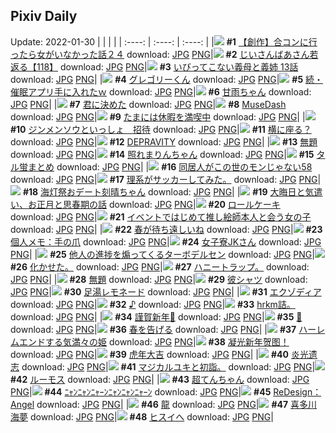 ## Pixiv Daily
Update: 2022-01-30
|      |      |      |
| :----: | :----: | :----: |
|![](https://pixiv.microyu.workers.dev/c/240x480/img-master/img/2022/01/28/00/01/05/95817671_p0_master1200.jpg) **#1** [【創作】合コンに行ったら女がいなかった話２４](https://www.pixiv.net/artworks/95817671) download: [JPG](https://pixiv.microyu.workers.dev/img-original/img/2022/01/28/00/01/05/95817671_p0.jpg) [PNG](https://pixiv.microyu.workers.dev/img-original/img/2022/01/28/00/01/05/95817671_p0.png)|![](https://pixiv.microyu.workers.dev/c/240x480/img-master/img/2022/01/29/11/01/48/95846323_p0_master1200.jpg) **#2** [じいさんばあさん若返る【118】](https://www.pixiv.net/artworks/95846323) download: [JPG](https://pixiv.microyu.workers.dev/img-original/img/2022/01/29/11/01/48/95846323_p0.jpg) [PNG](https://pixiv.microyu.workers.dev/img-original/img/2022/01/29/11/01/48/95846323_p0.png)|![](https://pixiv.microyu.workers.dev/c/240x480/img-master/img/2022/01/29/00/02/39/95839065_p0_master1200.jpg) **#3** [いびってこない義母と義姉 13話](https://www.pixiv.net/artworks/95839065) download: [JPG](https://pixiv.microyu.workers.dev/img-original/img/2022/01/29/00/02/39/95839065_p0.jpg) [PNG](https://pixiv.microyu.workers.dev/img-original/img/2022/01/29/00/02/39/95839065_p0.png)|
|![](https://pixiv.microyu.workers.dev/c/240x480/img-master/img/2022/01/28/17/59/38/95830235_p0_master1200.jpg) **#4** [グレゴリーくん](https://www.pixiv.net/artworks/95830235) download: [JPG](https://pixiv.microyu.workers.dev/img-original/img/2022/01/28/17/59/38/95830235_p0.jpg) [PNG](https://pixiv.microyu.workers.dev/img-original/img/2022/01/28/17/59/38/95830235_p0.png)|![](https://pixiv.microyu.workers.dev/c/240x480/img-master/img/2022/01/28/00/00/13/95817580_p0_master1200.jpg) **#5** [続・催眠アプリ手に入れたｗ](https://www.pixiv.net/artworks/95817580) download: [JPG](https://pixiv.microyu.workers.dev/img-original/img/2022/01/28/00/00/13/95817580_p0.jpg) [PNG](https://pixiv.microyu.workers.dev/img-original/img/2022/01/28/00/00/13/95817580_p0.png)|![](https://pixiv.microyu.workers.dev/c/240x480/img-master/img/2022/01/28/00/00/01/95817480_p0_master1200.jpg) **#6** [甘雨ちゃん](https://www.pixiv.net/artworks/95817480) download: [JPG](https://pixiv.microyu.workers.dev/img-original/img/2022/01/28/00/00/01/95817480_p0.jpg) [PNG](https://pixiv.microyu.workers.dev/img-original/img/2022/01/28/00/00/01/95817480_p0.png)|
|![](https://pixiv.microyu.workers.dev/c/240x480/img-master/img/2022/01/28/00/01/42/95817709_p0_master1200.jpg) **#7** [君に決めた](https://www.pixiv.net/artworks/95817709) download: [JPG](https://pixiv.microyu.workers.dev/img-original/img/2022/01/28/00/01/42/95817709_p0.jpg) [PNG](https://pixiv.microyu.workers.dev/img-original/img/2022/01/28/00/01/42/95817709_p0.png)|![](https://pixiv.microyu.workers.dev/c/240x480/img-master/img/2022/01/29/01/38/49/95841206_p0_master1200.jpg) **#8** [MuseDash](https://www.pixiv.net/artworks/95841206) download: [JPG](https://pixiv.microyu.workers.dev/img-original/img/2022/01/29/01/38/49/95841206_p0.jpg) [PNG](https://pixiv.microyu.workers.dev/img-original/img/2022/01/29/01/38/49/95841206_p0.png)|![](https://pixiv.microyu.workers.dev/c/240x480/img-master/img/2022/01/29/00/00/03/95838766_p0_master1200.jpg) **#9** [たまには休暇を満喫中](https://www.pixiv.net/artworks/95838766) download: [JPG](https://pixiv.microyu.workers.dev/img-original/img/2022/01/29/00/00/03/95838766_p0.jpg) [PNG](https://pixiv.microyu.workers.dev/img-original/img/2022/01/29/00/00/03/95838766_p0.png)|
|![](https://pixiv.microyu.workers.dev/c/240x480/img-master/img/2022/01/28/19/00/03/95831460_p0_master1200.jpg) **#10** [ジンメンソウといっしょ　招待](https://www.pixiv.net/artworks/95831460) download: [JPG](https://pixiv.microyu.workers.dev/img-original/img/2022/01/28/19/00/03/95831460_p0.jpg) [PNG](https://pixiv.microyu.workers.dev/img-original/img/2022/01/28/19/00/03/95831460_p0.png)|![](https://pixiv.microyu.workers.dev/c/240x480/img-master/img/2022/01/28/00/00/04/95817514_p0_master1200.jpg) **#11** [横に座る？](https://www.pixiv.net/artworks/95817514) download: [JPG](https://pixiv.microyu.workers.dev/img-original/img/2022/01/28/00/00/04/95817514_p0.jpg) [PNG](https://pixiv.microyu.workers.dev/img-original/img/2022/01/28/00/00/04/95817514_p0.png)|![](https://pixiv.microyu.workers.dev/c/240x480/img-master/img/2022/01/29/00/00/10/95838815_p0_master1200.jpg) **#12** [DEPRAVITY](https://www.pixiv.net/artworks/95838815) download: [JPG](https://pixiv.microyu.workers.dev/img-original/img/2022/01/29/00/00/10/95838815_p0.jpg) [PNG](https://pixiv.microyu.workers.dev/img-original/img/2022/01/29/00/00/10/95838815_p0.png)|
|![](https://pixiv.microyu.workers.dev/c/240x480/img-master/img/2022/01/28/20/25/45/95833319_p0_master1200.jpg) **#13** [無題](https://www.pixiv.net/artworks/95833319) download: [JPG](https://pixiv.microyu.workers.dev/img-original/img/2022/01/28/20/25/45/95833319_p0.jpg) [PNG](https://pixiv.microyu.workers.dev/img-original/img/2022/01/28/20/25/45/95833319_p0.png)|![](https://pixiv.microyu.workers.dev/c/240x480/img-master/img/2022/01/28/00/21/17/95818284_p0_master1200.jpg) **#14** [照れまりんちゃん](https://www.pixiv.net/artworks/95818284) download: [JPG](https://pixiv.microyu.workers.dev/img-original/img/2022/01/28/00/21/17/95818284_p0.jpg) [PNG](https://pixiv.microyu.workers.dev/img-original/img/2022/01/28/00/21/17/95818284_p0.png)|![](https://pixiv.microyu.workers.dev/c/240x480/img-master/img/2022/01/28/10/57/12/95824751_p0_master1200.jpg) **#15** [タル蛍まとめ](https://www.pixiv.net/artworks/95824751) download: [JPG](https://pixiv.microyu.workers.dev/img-original/img/2022/01/28/10/57/12/95824751_p0.jpg) [PNG](https://pixiv.microyu.workers.dev/img-original/img/2022/01/28/10/57/12/95824751_p0.png)|
|![](https://pixiv.microyu.workers.dev/c/240x480/img-master/img/2022/01/29/16/51/38/95851816_p0_master1200.jpg) **#16** [同居人がこの世のモンじゃない58](https://www.pixiv.net/artworks/95851816) download: [JPG](https://pixiv.microyu.workers.dev/img-original/img/2022/01/29/16/51/38/95851816_p0.jpg) [PNG](https://pixiv.microyu.workers.dev/img-original/img/2022/01/29/16/51/38/95851816_p0.png)|![](https://pixiv.microyu.workers.dev/c/240x480/img-master/img/2022/01/28/18/43/24/95831121_p0_master1200.jpg) **#17** [理系がサッカーしてみた。](https://www.pixiv.net/artworks/95831121) download: [JPG](https://pixiv.microyu.workers.dev/img-original/img/2022/01/28/18/43/24/95831121_p0.jpg) [PNG](https://pixiv.microyu.workers.dev/img-original/img/2022/01/28/18/43/24/95831121_p0.png)|![](https://pixiv.microyu.workers.dev/c/240x480/img-master/img/2022/01/28/18/28/50/95830076_p0_master1200.jpg) **#18** [海灯祭おデート刻晴ちゃん](https://www.pixiv.net/artworks/95830076) download: [JPG](https://pixiv.microyu.workers.dev/img-original/img/2022/01/28/18/28/50/95830076_p0.jpg) [PNG](https://pixiv.microyu.workers.dev/img-original/img/2022/01/28/18/28/50/95830076_p0.png)|
|![](https://pixiv.microyu.workers.dev/c/240x480/img-master/img/2022/01/29/21/00/08/95857345_p0_master1200.jpg) **#19** [大晦日と気遣い、お正月と思春期の話](https://www.pixiv.net/artworks/95857345) download: [JPG](https://pixiv.microyu.workers.dev/img-original/img/2022/01/29/21/00/08/95857345_p0.jpg) [PNG](https://pixiv.microyu.workers.dev/img-original/img/2022/01/29/21/00/08/95857345_p0.png)|![](https://pixiv.microyu.workers.dev/c/240x480/img-master/img/2022/01/28/22/55/44/95837116_p0_master1200.jpg) **#20** [ロールケーキ](https://www.pixiv.net/artworks/95837116) download: [JPG](https://pixiv.microyu.workers.dev/img-original/img/2022/01/28/22/55/44/95837116_p0.jpg) [PNG](https://pixiv.microyu.workers.dev/img-original/img/2022/01/28/22/55/44/95837116_p0.png)|![](https://pixiv.microyu.workers.dev/c/240x480/img-master/img/2022/01/29/20/33/32/95856659_p0_master1200.jpg) **#21** [イベントではじめて推し絵師本人と会う女の子](https://www.pixiv.net/artworks/95856659) download: [JPG](https://pixiv.microyu.workers.dev/img-original/img/2022/01/29/20/33/32/95856659_p0.jpg) [PNG](https://pixiv.microyu.workers.dev/img-original/img/2022/01/29/20/33/32/95856659_p0.png)|
|![](https://pixiv.microyu.workers.dev/c/240x480/img-master/img/2022/01/29/00/00/02/95838747_p0_master1200.jpg) **#22** [春が待ち遠しいね](https://www.pixiv.net/artworks/95838747) download: [JPG](https://pixiv.microyu.workers.dev/img-original/img/2022/01/29/00/00/02/95838747_p0.jpg) [PNG](https://pixiv.microyu.workers.dev/img-original/img/2022/01/29/00/00/02/95838747_p0.png)|![](https://pixiv.microyu.workers.dev/c/240x480/img-master/img/2022/01/29/09/00/01/95845028_p0_master1200.jpg) **#23** [個人メモ：手の爪](https://www.pixiv.net/artworks/95845028) download: [JPG](https://pixiv.microyu.workers.dev/img-original/img/2022/01/29/09/00/01/95845028_p0.jpg) [PNG](https://pixiv.microyu.workers.dev/img-original/img/2022/01/29/09/00/01/95845028_p0.png)|![](https://pixiv.microyu.workers.dev/c/240x480/img-master/img/2022/01/29/18/46/14/95839947_p0_master1200.jpg) **#24** [女子寮JKさん](https://www.pixiv.net/artworks/95839947) download: [JPG](https://pixiv.microyu.workers.dev/img-original/img/2022/01/29/18/46/14/95839947_p0.jpg) [PNG](https://pixiv.microyu.workers.dev/img-original/img/2022/01/29/18/46/14/95839947_p0.png)|
|![](https://pixiv.microyu.workers.dev/c/240x480/img-master/img/2022/01/28/07/31/38/95822886_p0_master1200.jpg) **#25** [他人の進捗を煽ってくるターボデルセン](https://www.pixiv.net/artworks/95822886) download: [JPG](https://pixiv.microyu.workers.dev/img-original/img/2022/01/28/07/31/38/95822886_p0.jpg) [PNG](https://pixiv.microyu.workers.dev/img-original/img/2022/01/28/07/31/38/95822886_p0.png)|![](https://pixiv.microyu.workers.dev/c/240x480/img-master/img/2022/01/29/00/41/12/95840136_p0_master1200.jpg) **#26** [化かせた。](https://www.pixiv.net/artworks/95840136) download: [JPG](https://pixiv.microyu.workers.dev/img-original/img/2022/01/29/00/41/12/95840136_p0.jpg) [PNG](https://pixiv.microyu.workers.dev/img-original/img/2022/01/29/00/41/12/95840136_p0.png)|![](https://pixiv.microyu.workers.dev/c/240x480/img-master/img/2022/01/28/13/38/18/95824397_p0_master1200.jpg) **#27** [ハニートラップ。](https://www.pixiv.net/artworks/95824397) download: [JPG](https://pixiv.microyu.workers.dev/img-original/img/2022/01/28/13/38/18/95824397_p0.jpg) [PNG](https://pixiv.microyu.workers.dev/img-original/img/2022/01/28/13/38/18/95824397_p0.png)|
|![](https://pixiv.microyu.workers.dev/c/240x480/img-master/img/2022/01/28/20/48/25/95833880_p0_master1200.jpg) **#28** [無題](https://www.pixiv.net/artworks/95833880) download: [JPG](https://pixiv.microyu.workers.dev/img-original/img/2022/01/28/20/48/25/95833880_p0.jpg) [PNG](https://pixiv.microyu.workers.dev/img-original/img/2022/01/28/20/48/25/95833880_p0.png)|![](https://pixiv.microyu.workers.dev/c/240x480/img-master/img/2022/01/28/00/00/03/95817502_p0_master1200.jpg) **#29** [彼シャツ](https://www.pixiv.net/artworks/95817502) download: [JPG](https://pixiv.microyu.workers.dev/img-original/img/2022/01/28/00/00/03/95817502_p0.jpg) [PNG](https://pixiv.microyu.workers.dev/img-original/img/2022/01/28/00/00/03/95817502_p0.png)|![](https://pixiv.microyu.workers.dev/c/240x480/img-master/img/2022/01/29/21/13/08/95857698_p0_master1200.jpg) **#30** [足湯レモネード](https://www.pixiv.net/artworks/95857698) download: [JPG](https://pixiv.microyu.workers.dev/img-original/img/2022/01/29/21/13/08/95857698_p0.jpg) [PNG](https://pixiv.microyu.workers.dev/img-original/img/2022/01/29/21/13/08/95857698_p0.png)|
|![](https://pixiv.microyu.workers.dev/c/240x480/img-master/img/2022/01/28/00/00/12/95817571_p0_master1200.jpg) **#31** [エクゾディア](https://www.pixiv.net/artworks/95817571) download: [JPG](https://pixiv.microyu.workers.dev/img-original/img/2022/01/28/00/00/12/95817571_p0.jpg) [PNG](https://pixiv.microyu.workers.dev/img-original/img/2022/01/28/00/00/12/95817571_p0.png)|![](https://pixiv.microyu.workers.dev/c/240x480/img-master/img/2022/01/29/20/12/33/95856134_p0_master1200.jpg) **#32** [♪](https://www.pixiv.net/artworks/95856134) download: [JPG](https://pixiv.microyu.workers.dev/img-original/img/2022/01/29/20/12/33/95856134_p0.jpg) [PNG](https://pixiv.microyu.workers.dev/img-original/img/2022/01/29/20/12/33/95856134_p0.png)|![](https://pixiv.microyu.workers.dev/c/240x480/img-master/img/2022/01/28/12/50/07/95826075_p0_master1200.jpg) **#33** [hrkm詰。](https://www.pixiv.net/artworks/95826075) download: [JPG](https://pixiv.microyu.workers.dev/img-original/img/2022/01/28/12/50/07/95826075_p0.jpg) [PNG](https://pixiv.microyu.workers.dev/img-original/img/2022/01/28/12/50/07/95826075_p0.png)|
|![](https://pixiv.microyu.workers.dev/c/240x480/img-master/img/2022/01/28/00/07/37/95817907_p0_master1200.jpg) **#34** [謹賀新年🌸](https://www.pixiv.net/artworks/95817907) download: [JPG](https://pixiv.microyu.workers.dev/img-original/img/2022/01/28/00/07/37/95817907_p0.jpg) [PNG](https://pixiv.microyu.workers.dev/img-original/img/2022/01/28/00/07/37/95817907_p0.png)|![](https://pixiv.microyu.workers.dev/c/240x480/img-master/img/2022/01/29/18/12/52/95853406_p0_master1200.jpg) **#35** [🦇](https://www.pixiv.net/artworks/95853406) download: [JPG](https://pixiv.microyu.workers.dev/img-original/img/2022/01/29/18/12/52/95853406_p0.jpg) [PNG](https://pixiv.microyu.workers.dev/img-original/img/2022/01/29/18/12/52/95853406_p0.png)|![](https://pixiv.microyu.workers.dev/c/240x480/img-master/img/2022/01/29/16/58/54/95851946_p0_master1200.jpg) **#36** [春を告げる](https://www.pixiv.net/artworks/95851946) download: [JPG](https://pixiv.microyu.workers.dev/img-original/img/2022/01/29/16/58/54/95851946_p0.jpg) [PNG](https://pixiv.microyu.workers.dev/img-original/img/2022/01/29/16/58/54/95851946_p0.png)|
|![](https://pixiv.microyu.workers.dev/c/240x480/img-master/img/2022/01/28/02/08/11/95820297_p0_master1200.jpg) **#37** [ハーレムエンドする気満々の姫](https://www.pixiv.net/artworks/95820297) download: [JPG](https://pixiv.microyu.workers.dev/img-original/img/2022/01/28/02/08/11/95820297_p0.jpg) [PNG](https://pixiv.microyu.workers.dev/img-original/img/2022/01/28/02/08/11/95820297_p0.png)|![](https://pixiv.microyu.workers.dev/c/240x480/img-master/img/2022/01/28/16/00/11/95828445_p0_master1200.jpg) **#38** [凝光新年贺图！](https://www.pixiv.net/artworks/95828445) download: [JPG](https://pixiv.microyu.workers.dev/img-original/img/2022/01/28/16/00/11/95828445_p0.jpg) [PNG](https://pixiv.microyu.workers.dev/img-original/img/2022/01/28/16/00/11/95828445_p0.png)|![](https://pixiv.microyu.workers.dev/c/240x480/img-master/img/2022/01/28/15/18/43/95827912_p0_master1200.jpg) **#39** [虎年大吉](https://www.pixiv.net/artworks/95827912) download: [JPG](https://pixiv.microyu.workers.dev/img-original/img/2022/01/28/15/18/43/95827912_p0.jpg) [PNG](https://pixiv.microyu.workers.dev/img-original/img/2022/01/28/15/18/43/95827912_p0.png)|
|![](https://pixiv.microyu.workers.dev/c/240x480/img-master/img/2022/01/28/10/16/27/95824359_p0_master1200.jpg) **#40** [炎光遗志](https://www.pixiv.net/artworks/95824359) download: [JPG](https://pixiv.microyu.workers.dev/img-original/img/2022/01/28/10/16/27/95824359_p0.jpg) [PNG](https://pixiv.microyu.workers.dev/img-original/img/2022/01/28/10/16/27/95824359_p0.png)|![](https://pixiv.microyu.workers.dev/c/240x480/img-master/img/2022/01/28/01/20/01/95819556_p0_master1200.jpg) **#41** [マジカルユキと初詣。](https://www.pixiv.net/artworks/95819556) download: [JPG](https://pixiv.microyu.workers.dev/img-original/img/2022/01/28/01/20/01/95819556_p0.jpg) [PNG](https://pixiv.microyu.workers.dev/img-original/img/2022/01/28/01/20/01/95819556_p0.png)|![](https://pixiv.microyu.workers.dev/c/240x480/img-master/img/2022/01/28/08/45/31/95823496_p0_master1200.jpg) **#42** [ルーモス](https://www.pixiv.net/artworks/95823496) download: [JPG](https://pixiv.microyu.workers.dev/img-original/img/2022/01/28/08/45/31/95823496_p0.jpg) [PNG](https://pixiv.microyu.workers.dev/img-original/img/2022/01/28/08/45/31/95823496_p0.png)|
|![](https://pixiv.microyu.workers.dev/c/240x480/img-master/img/2022/01/28/18/00/01/95830250_p0_master1200.jpg) **#43** [超てんちゃん](https://www.pixiv.net/artworks/95830250) download: [JPG](https://pixiv.microyu.workers.dev/img-original/img/2022/01/28/18/00/01/95830250_p0.jpg) [PNG](https://pixiv.microyu.workers.dev/img-original/img/2022/01/28/18/00/01/95830250_p0.png)|![](https://pixiv.microyu.workers.dev/c/240x480/img-master/img/2022/01/28/02/37/38/95820651_p0_master1200.jpg) **#44** [ﾆｬﾝﾆｬﾝﾆｬｰﾝﾆｬﾝﾆｬﾝﾆｬｰﾝ](https://www.pixiv.net/artworks/95820651) download: [JPG](https://pixiv.microyu.workers.dev/img-original/img/2022/01/28/02/37/38/95820651_p0.jpg) [PNG](https://pixiv.microyu.workers.dev/img-original/img/2022/01/28/02/37/38/95820651_p0.png)|![](https://pixiv.microyu.workers.dev/c/240x480/img-master/img/2022/01/29/02/57/40/95842246_p0_master1200.jpg) **#45** [ReDesign：Angel](https://www.pixiv.net/artworks/95842246) download: [JPG](https://pixiv.microyu.workers.dev/img-original/img/2022/01/29/02/57/40/95842246_p0.jpg) [PNG](https://pixiv.microyu.workers.dev/img-original/img/2022/01/29/02/57/40/95842246_p0.png)|
|![](https://pixiv.microyu.workers.dev/c/240x480/img-master/img/2022/01/29/01/12/25/95840770_p0_master1200.jpg) **#46** [龍](https://www.pixiv.net/artworks/95840770) download: [JPG](https://pixiv.microyu.workers.dev/img-original/img/2022/01/29/01/12/25/95840770_p0.jpg) [PNG](https://pixiv.microyu.workers.dev/img-original/img/2022/01/29/01/12/25/95840770_p0.png)|![](https://pixiv.microyu.workers.dev/c/240x480/img-master/img/2022/01/29/00/07/47/95839264_p0_master1200.jpg) **#47** [喜多川海夢](https://www.pixiv.net/artworks/95839264) download: [JPG](https://pixiv.microyu.workers.dev/img-original/img/2022/01/29/00/07/47/95839264_p0.jpg) [PNG](https://pixiv.microyu.workers.dev/img-original/img/2022/01/29/00/07/47/95839264_p0.png)|![](https://pixiv.microyu.workers.dev/c/240x480/img-master/img/2022/01/28/00/05/22/95817842_p0_master1200.jpg) **#48** [ヒスイへ](https://www.pixiv.net/artworks/95817842) download: [JPG](https://pixiv.microyu.workers.dev/img-original/img/2022/01/28/00/05/22/95817842_p0.jpg) [PNG](https://pixiv.microyu.workers.dev/img-original/img/2022/01/28/00/05/22/95817842_p0.png)|
